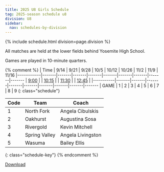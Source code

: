 ```yaml
---
title: 2025 U8 Girls Schedule
tag: 2025-season schedule u8
division: U8
sidebar:
  nav: schedules-by-division
---
```


{% include schedule.html division=page.division %}

All matches are held at the lower fields behind Yosemite High School.

Games are played in 10-minute quarters.

{% comment %}
| Time      | 9/14  | 9/21  | 9/28  | 10/5  | 10/12 | 10/26 | 11/2  | 11/9 | 11/16
|------------|-------|-------|-------|-------|-------|-------|-------|-------|-------
| <u>9:00</u> |
| <u>10:15</u> |
| <u>11:30</u> |
| <u>12:45</u> |
|-----------|-------|-------|-------|-------|-------|-------|-------|-------|-------
| GAME      | 1     | 2     | 3     | 4     | 5     | 6     | 7     | 8     | 9
{: class="schedule"}

| Code  | Team            | Coach                         
|-------|-----------------|---------------
| 1		|	North Fork		|	Angela Cibulskis
| 2		|	Oakhurst		|	Augustina Sosa
| 3		|	Rivergold		|	Kevin Mitchell
| 4		|	Spring Valley	|	Angela Livingston
| 5		|	Wasuma			|	Bailey Ellis
{: class="schedule-key"}
{% endcomment %}

[Download](/schedules/2025/MAYSL-2025-U8-girls.pdf)
